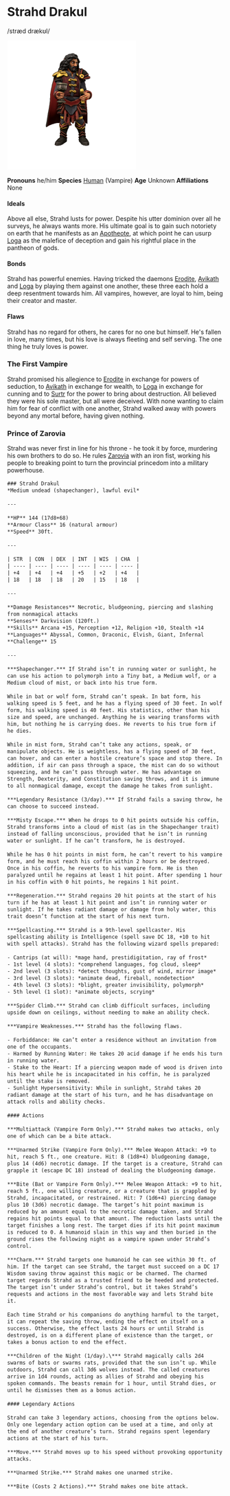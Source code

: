 # Strahd Drakul
/stræd drækʊl/

![](strahd.png)

**Pronouns** he/him
**Species** [Human](/species/sapient/human) (Vampire)
**Age** Unknown
**Affiliations** None

#### Ideals
Above all else, Strahd lusts for power. Despite his utter dominion over all he surveys, he always wants more. His ultimate goal is to gain such notoriety on earth that he manifests as an [Apotheote](/cosmology/daemons/apotheotes/apotheotes), at which point he can usurp [Loga](/cosmology/daemons/malefices/loga) as the malefice of deception and gain his rightful place in the pantheon of gods.

#### Bonds
Strahd has powerful enemies. Having tricked the daemons [Erodite](/cosmology/daemons/erodite), [Avikath](/cosmology/daemons/malefices/avikath) and [Loga](/cosmology/daemons/malefices/loga) by playing them against one another, these three each hold a deep resentment towards him. All vampires, however, are loyal to him, being their creator and master.

#### Flaws
Strahd has no regard for others, he cares for no one but himself. He's fallen in love, many times, but his love is always fleeting and self serving. The one thing he truly loves is power.

### 

### The First Vampire

Strahd promised his allegience to [Erodite](/cosmology/daemons/erodite) in exchange for powers of seduction, to [Avikath](/cosmology/daemons/malefices/avikath) in exchange for wealth, to [Loga](/cosmology/daemons/malefices/loga) in exchange for cunning and to [Surtr](/cosmology/daemons/malefices/zukothoth) for the power to bring about destruction. All believed they were his sole master, but all were deceived. With none wanting to claim him for fear of conflict with one another, Strahd walked away with powers beyond any mortal before, having given nothing.

### Prince of Zarovia
Strahd was never first in line for his throne - he took it by force, murdering his own brothers to do so. He rules [Zarovia](/locations/zarovia/zarovia) with an iron fist, working his people to breaking point to turn the provincial princedom into a military powerhouse.


```statblock:5e
### Strahd Drakul
*Medium undead (shapechanger), lawful evil*

---

**HP** 144 (17d8+68)
**Armour Class** 16 (natural armour)
**Speed** 30ft.

---

| STR  | CON  | DEX  | INT  | WIS  | CHA  |
| ---- | ---- | ---- | ---- | ---- | ---- |
| +4   | +4   | +4   | +5   | +2   | +4   |
| 18   | 18   | 18   | 20   | 15   | 18   |

---

**Damage Resistances** Necrotic, bludgeoning, piercing and slashing from nonmagical attacks
**Senses** Darkvision (120ft.)
**Skills** Arcana +15, Perception +12, Religion +10, Stealth +14
**Languages** Abyssal, Common, Draconic, Elvish, Giant, Infernal
**Challenge** 15

---

***Shapechanger.*** If Strahd isn’t in running water or sunlight, he can use his action to polymorph into a Tiny bat, a Medium wolf, or a Medium cloud of mist, or back into his true form.

While in bat or wolf form, Strahd can’t speak. In bat form, his walking speed is 5 feet, and he has a flying speed of 30 feet. In wolf form, his walking speed is 40 feet. His statistics, other than his size and speed, are unchanged. Anything he is wearing transforms with him, but nothing he is carrying does. He reverts to his true form if he dies.

While in mist form, Strahd can’t take any actions, speak, or manipulate objects. He is weightless, has a flying speed of 30 feet, can hover, and can enter a hostile creature’s space and stop there. In addition, if air can pass through a space, the mist can do so without squeezing, and he can’t pass through water. He has advantage on Strength, Dexterity, and Constitution saving throws, and it is immune to all nonmagical damage, except the damage he takes from sunlight.

***Legendary Resistance (3/day).*** If Strahd fails a saving throw, he can choose to succeed instead.

***Misty Escape.*** When he drops to 0 hit points outside his coffin, Strahd transforms into a cloud of mist (as in the Shapechanger trait) instead of falling unconscious, provided that he isn’t in running water or sunlight. If he can’t transform, he is destroyed.

While he has 0 hit points in mist form, he can’t revert to his vampire form, and he must reach his coffin within 2 hours or be destroyed. Once in his coffin, he reverts to his vampire form. He is then paralyzed until he regains at least 1 hit point. After spending 1 hour in his coffin with 0 hit points, he regains 1 hit point.

***Regeneration.*** Strahd regains 20 hit points at the start of his turn if he has at least 1 hit point and isn’t in running water or sunlight. If he takes radiant damage or damage from holy water, this trait doesn’t function at the start of his next turn.

***Spellcasting.*** Strahd is a 9th-level spellcaster. His spellcasting ability is Intelligence (spell save DC 18, +10 to hit with spell attacks). Strahd has the following wizard spells prepared:

- Cantrips (at will): *mage hand, prestidigitation, ray of frost*
- 1st level (4 slots): *comprehend languages, fog cloud, sleep*
- 2nd level (3 slots): *detect thoughts, gust of wind, mirror image*
- 3rd level (3 slots): *animate dead, fireball, nondetection*
- 4th level (3 slots): *blight, greater invisibility, polymorph*
- 5th level (1 slot): *animate objects, scrying*

***Spider Climb.*** Strahd can climb difficult surfaces, including upside down on ceilings, without needing to make an ability check.

***Vampire Weaknesses.*** Strahd has the following flaws.

- Forbiddance: He can’t enter a residence without an invitation from one of the occupants.
- Harmed by Running Water: He takes 20 acid damage if he ends his turn in running water.
- Stake to the Heart: If a piercing weapon made of wood is driven into his heart while he is incapacitated in his coffin, he is paralyzed until the stake is removed.
- Sunlight Hypersensitivity: While in sunlight, Strahd takes 20 radiant damage at the start of his turn, and he has disadvantage on attack rolls and ability checks.

#### Actions

***Multiattack (Vampire Form Only).*** Strahd makes two attacks, only one of which can be a bite attack.

***Unarmed Strike (Vampire Form Only).*** Melee Weapon Attack: +9 to hit, reach 5 ft., one creature. Hit: 8 (1d8+4) bludgeoning damage, plus 14 (4d6) necrotic damage. If the target is a creature, Strahd can grapple it (escape DC 18) instead of dealing the bludgeoning damage.

***Bite (Bat or Vampire Form Only).*** Melee Weapon Attack: +9 to hit, reach 5 ft., one willing creature, or a creature that is grappled by Strahd, incapacitated, or restrained. Hit: 7 (1d6+4) piercing damage plus 10 (3d6) necrotic damage. The target’s hit point maximum is reduced by an amount equal to the necrotic damage taken, and Strahd regains hit points equal to that amount. The reduction lasts until the target finishes a long rest. The target dies if its hit point maximum is reduced to 0. A humanoid slain in this way and then buried in the ground rises the following night as a vampire spawn under Strahd’s control.

***Charm.*** Strahd targets one humanoid he can see within 30 ft. of him. If the target can see Strahd, the target must succeed on a DC 17 Wisdom saving throw against this magic or be charmed. The charmed target regards Strahd as a trusted friend to be heeded and protected. The target isn’t under Strahd’s control, but it takes Strahd’s requests and actions in the most favorable way and lets Strahd bite it.

Each time Strahd or his companions do anything harmful to the target, it can repeat the saving throw, ending the effect on itself on a success. Otherwise, the effect lasts 24 hours or until Strahd is destroyed, is on a different plane of existence than the target, or takes a bonus action to end the effect.

***Children of the Night (1/day).\*** Strahd magically calls 2d4 swarms of bats or swarms rats, provided that the sun isn’t up. While outdoors, Strahd can call 3d6 wolves instead. The called creatures arrive in 1d4 rounds, acting as allies of Strahd and obeying his spoken commands. The beasts remain for 1 hour, until Strahd dies, or until he dismisses them as a bonus action.

#### Legendary Actions

Strahd can take 3 legendary actions, choosing from the options below. Only one legendary action option can be used at a time, and only at the end of another creature’s turn. Strahd regains spent legendary actions at the start of his turn.

***Move.*** Strahd moves up to his speed without provoking opportunity attacks.

***Unarmed Strike.*** Strahd makes one unarmed strike.

***Bite (Costs 2 Actions).*** Strahd makes one bite attack.
```
